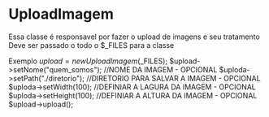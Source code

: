 # UploadImagem
Essa classe é responsavel por fazer o upload de imagens e seu tratamento
Deve ser passado o todo o $_FILES para a classe

Exemplo
$upload = new UploadImagem($_FILES);
$upload->setNome("quem_somos");   //NOME DA IMAGEM - OPCIONAL
$uploda->setPath("./diretorio");  //DIRETORIO PARA SALVAR A IMAGEM - OPCIONAL
$uploda->setWidth(100);           //DEFINIAR A LAGURA DA IMAGEM - OPCIONAL
$uploda->setHeight(100);          //DEFINIAR A ALTURA DA IMAGEM - OPCIONAL
$upload->upload();
